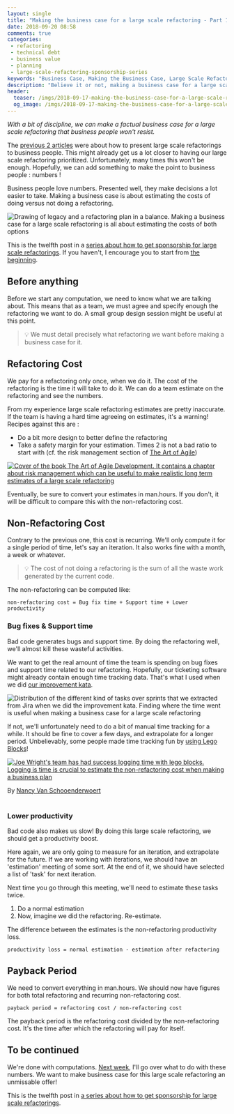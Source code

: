 ```yaml
---
layout: single
title: "Making the business case for a large scale refactoring - Part 1"
date: 2018-09-20 08:58
comments: true
categories: 
 - refactoring
 - technical debt
 - business value
 - planning
 - large-scale-refactoring-sponsorship-series
keywords: "Business Case, Making the Business Case, Large Scale Refactoring, refactoring large software projects, refactoring large software systems, refactoring large code base, refactoring in large software projects"
description: "Believe it or not, making a business case for a large scale refactoring with real money figures is not rocket science. Here are starting techniques to do estimate refactoring and non-refactoring costs. With these and a bit of discipline, almost any software team can do it."
header:
  teaser: /imgs/2018-09-17-making-the-business-case-for-a-large-scale-refactoring-part-1/legacy-vs-refactoring-teaser.jpeg
  og_image: /imgs/2018-09-17-making-the-business-case-for-a-large-scale-refactoring-part-1/legacy-vs-refactoring-og.jpeg
---
```

_With a bit of discipline, we can make a factual business case for a large scale refactoring that business people won't resist._

The [previous 2 articles](/presenting-a-large-scale-refactoring-as-a-business-opportunity/) were about how to present large scale refactorings to business people. This might already get us a lot closer to having our large scale refactoring prioritized. Unfortunately, many times this won't be enough. Hopefully, we can add something to make the point to business people : numbers !

Business people love numbers. Presented well, they make decisions a lot easier to take. Making a business case is about estimating the costs of doing versus not doing a refactoring.

![Drawing of legacy and a refactoring plan in a balance. Making a business case for a large scale refactoring is all about estimating the costs of both options]({{site.url}}{{site.baseurl}}/imgs/2018-09-17-making-the-business-case-for-a-large-scale-refactoring-part-1/legacy-vs-refactoring.jpg)

This is the twelfth post in a [series about how to get sponsorship for large scale refactorings]({{site.baseurl}}/categories/#large-scale-refactoring-sponsorship-series). If you haven't, I encourage you to start from [the beginning](/how-to-convince-your-business-to-sponsor-a-large-scale-refactoring/).

## Before anything

Before we start any computation, we need to know what we are talking about. This means that as a team, we must agree and specify enough the refactoring we want to do. A small group design session might be useful at this point.

> 💡 We must detail precisely what refactoring we want before making a business case for it.

## Refactoring Cost

We pay for a refactoring only once, when we do it. The cost of the refactoring is the time it will take to do it. We can do a team estimate on the refactoring and see the numbers.

From my experience large scale refactoring estimates are pretty inaccurate. If the team is having a hard time agreeing on estimates, it's a warning! Recipes against this are :

*   Do a bit more design to better define the refactoring
*   Take a safety margin for your estimation. Times 2 is not a bad ratio to start with (cf. the risk management section of [The Art of Agile](https://www.amazon.com/Art-Agile-Development-Pragmatic-Software/dp/0596527675/ref=sr_1_1?ie=UTF8&qid=1536837799&sr=8-1&keywords=the+art+of+agile))

[![Cover of the book The Art of Agile Development. It contains a chapter about risk management which can be useful to make realistic long term estimates of a large scale refactoring]({{site.url}}{{site.baseurl}}/imgs/2018-09-17-making-the-business-case-for-a-large-scale-refactoring-part-1/art-of-agile.jpg)](https://www.amazon.com/Art-Agile-Development-Pragmatic-Software/dp/0596527675/ref=sr_1_1?ie=UTF8&qid=1536837799&sr=8-1&keywords=the+art+of+agile)

Eventually, be sure to convert your estimates in man.hours. If you don't, it will be difficult to compare this with the non-refactoring cost.

## Non-Refactoring Cost

Contrary to the previous one, this cost is recurring. We'll only compute it for a single period of time, let's say an iteration. It also works fine with a month, a week or whatever.

> 💡 The cost of not doing a refactoring is the sum of all the waste work generated by the current code.

The non-refactoring can be computed like:

```
non-refactoring cost = Bug fix time + Support time + Lower productivity
```

### Bug fixes & Support time

Bad code generates bugs and support time. By doing the refactoring well, we'll almost kill these wasteful activities.

We want to get the real amount of time the team is spending on bug fixes and support time related to our refactoring. Hopefully, our ticketing software might already contain enough time tracking data. That's what I used when we did [our improvement kata](/how-we-used-the-improvement-kata-to-gain-25-percent-of-productivity-part-3/).

![Distribution of the different kind of tasks over sprints that we extracted from Jira when we did the improvement kata. Finding where the time went is useful when making a business case for a large scale refactoring]({{site.url}}{{site.baseurl}}/imgs/2018-09-17-making-the-business-case-for-a-large-scale-refactoring-part-1/types-of-tasks-small.jpg)

If not, we'll unfortunately need to do a bit of manual time tracking for a while. It should be fine to cover a few days, and extrapolate for a longer period. Unbelievably, some people made time tracking fun by [using Lego Blocks](https://code.joejag.com/2018/lego-workstream-visualisation.html)!

[![Joe Wright's team has had success logging time with lego blocks. Logging is time is crucial to estimate the non-refactoring cost when making a business plan]({{site.url}}{{site.baseurl}}/imgs/2018-09-17-making-the-business-case-for-a-large-scale-refactoring-part-1/lego_1.jpg)](https://code.joejag.com/2018/lego-workstream-visualisation.html)<div class="image-credits">By <a href="https://twitter.com/vanschoo">Nancy Van Schooenderwoert</a></div><br>

### Lower productivity

Bad code also makes us slow! By doing this large scale refactoring, we should get a productivity boost.

Here again, we are only going to measure for an iteration, and extrapolate for the future. If we are working with iterations, we should have an 'estimation' meeting of some sort. At the end of it, we should have selected a list of 'task' for next iteration.

Next time you go through this meeting, we'll need to estimate these tasks twice.

1.  Do a normal estimation
2.  Now, imagine we did the refactoring. Re-estimate.

The difference between the estimates is the non-refactoring productivity loss.

```
productivity loss = normal estimation - estimation after refactoring
```

## Payback Period

We need to convert everything in man.hours. We should now have figures for both total refactoring and recurring non-refactoring cost.

```
payback period = refactoring cost / non-refactoring cost
```

The payback period is the refactoring cost divided by the non-refactoring cost. It's the time after which the refactoring will pay for itself.

## To be continued

We're done with computations. [Next week](/making-the-business-case-for-a-large-scale-refactoring-part-2/), I'll go over what to do with these numbers. We want to make business case for this large scale refactoring an unmissable offer!

This is the twelfth post in [a series about how to get sponsorship for large scale refactorings]({{site.baseurl}}/categories/#large-scale-refactoring-sponsorship-series).
